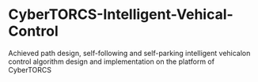# CyberTORCS-Intelligent-Vehical-Control
Achieved path design, self-following and self-parking intelligent vehicalon control algorithm design and implementation 
on the platform of CyberTORCS

